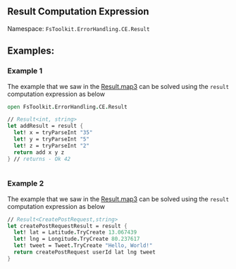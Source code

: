 ## Result Computation Expression

Namespace: `FsToolkit.ErrorHandling.CE.Result`

## Examples:

### Example 1

The example that we saw in the [Result.map3](../result/map3.md#example-1) can be solved using the `result` computation expression as below

```fsharp
open FsToolkit.ErrorHandling.CE.Result

// Result<int, string>
let addResult = result {
  let! x = tryParseInt "35"
  let! y = tryParseInt "5"
  let! z = tryParseInt "2"
  return add x y z
} // returns - Ok 42
 
```

### Example 2

The example that we saw in the [Result.map3](../result/map3.md#a-example-2) can be solved using the `result` computation expression as below

```fsharp
// Result<CreatePostRequest,string>
let createPostRequestResult = result {
  let! lat = Latitude.TryCreate 13.067439
  let! lng = Longitude.TryCreate 80.237617
  let! tweet = Tweet.TryCreate "Hello, World!"
  return createPostRequest userId lat lng tweet
} 
```